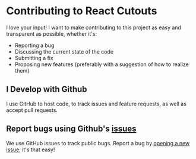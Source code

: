 # Contributing to React Cutouts

I love your input! I want to make contributing to this project as easy and transparent as possible, whether it's:
- Reporting a bug
- Discussing the current state of the code
- Submitting a fix
- Proposing new features (preferably with a suggestion of how to realize them)

## I Develop with Github
I use GitHub to host code, to track issues and feature requests, as well as accept pull requests.

## Report bugs using Github's [issues](https://github.com/Jan-MK/react-cutouts/issues)
We use GitHub issues to track public bugs. Report a bug by [opening a new issue](https://github.com/Jan-MK/react-cutouts/issues/new/choose); it's that easy!
